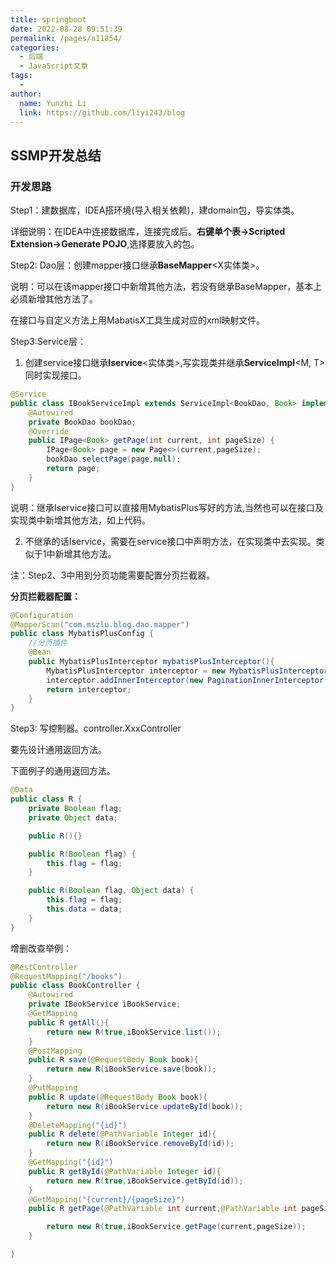 ```yaml
---
title: springboot
date: 2022-08-28 09:51:39
permalink: /pages/a11854/
categories:
  - 后端
  - JavaScript文章
tags:
  - 
author: 
  name: Yunzhi Li
  link: https://github.com/liyi243/blog
---
```



## SSMP开发总结

### 开发思路

Step1：建数据库，IDEA搭环境(导入相关依赖)，建domain包，导实体类。

详细说明：在IDEA中连接数据库，连接完成后。**右键单个表->Scripted Extension->Generate POJO**,选择要放入的包。

Step2: Dao层：创建mapper接口继承**BaseMapper**<X实体类>。

说明：可以在该mapper接口中新增其他方法，若没有继承BaseMapper，基本上必须新增其他方法了。

在接口与自定义方法上用MabatisX工具生成对应的xml映射文件。

Step3:Service层：

1. 创建service接口继承**Iservice**<实体类>,写实现类并继承**ServiceImpl**<M, T>同时实现接口。

```java
@Service
public class IBookServiceImpl extends ServiceImpl<BookDao, Book> implements IBookService {
    @Autowired
    private BookDao bookDao;
    @Override
    public IPage<Book> getPage(int current, int pageSize) {
        IPage<Book> page = new Page<>(current,pageSize);
        bookDao.selectPage(page,null);
        return page;
    }
}
```

说明：继承Iservice接口可以直接用MybatisPlus写好的方法,当然也可以在接口及实现类中新增其他方法，如上代码。

2. 不继承的话Iservice，需要在service接口中声明方法，在实现类中去实现。类似于1中新增其他方法。

注：Step2、3中用到分页功能需要配置分页拦截器。

**分页拦截器配置：**

```java
@Configuration
@MapperScan("com.mszlu.blog.dao.mapper")
public class MybatisPlusConfig {
    //分页插件
    @Bean
    public MybatisPlusInterceptor mybatisPlusInterceptor(){
        MybatisPlusInterceptor interceptor = new MybatisPlusInterceptor();
        interceptor.addInnerInterceptor(new PaginationInnerInterceptor());
        return interceptor;
    }
}
```

Step3: 写控制器。controller.XxxController

要先设计通用返回方法。

下面例子的通用返回方法。

```java
@Data
public class R {
    private Boolean flag;
    private Object data;

    public R(){}

    public R(Boolean flag) {
        this.flag = flag;
    }

    public R(Boolean flag, Object data) {
        this.flag = flag;
        this.data = data;
    }
}
```

增删改查举例：

```Java
@RestController
@RequestMapping("/books")
public class BookController {
    @Autowired
    private IBookService iBookService;
    @GetMapping
    public R getAll(){
        return new R(true,iBookService.list());
    }
    @PostMapping
    public R save(@RequestBody Book book){
        return new R(iBookService.save(book));
    }
    @PutMapping
    public R update(@RequestBody Book book){
        return new R(iBookService.updateById(book));
    }
    @DeleteMapping("{id}")
    public R delete(@PathVariable Integer id){
        return new R(iBookService.removeById(id));
    }
    @GetMapping("{id}")
    public R getById(@PathVariable Integer id){
        return new R(true,iBookService.getById(id));
    }
    @GetMapping("{current}/{pageSize}")
    public R getPage(@PathVariable int current,@PathVariable int pageSize){

        return new R(true,iBookService.getPage(current,pageSize));
    }

}
```

